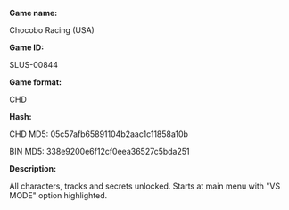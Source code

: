 **Game name:**

Chocobo Racing (USA)

**Game ID:**

SLUS-00844

**Game format:**

CHD

**Hash:**

CHD MD5: 05c57afb65891104b2aac1c11858a10b

BIN MD5: 338e9200e6f12cf0eea36527c5bda251

**Description:**

All characters, tracks and secrets unlocked. Starts at main menu with "VS MODE" option highlighted.